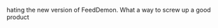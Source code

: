 <!--
id: 217757778
link: http://kevinisom.info/post/217757778/hating-the-new-version-of-feeddemon-what-a-way-to
slug: hating-the-new-version-of-feeddemon-what-a-way-to
date: Tue Oct 20 2009 16:23:11 GMT+1300 (NZDT)
raw: {"blog_name":"kevinisom","id":217757778,"post_url":"http://kevinisom.info/post/217757778/hating-the-new-version-of-feeddemon-what-a-way-to","slug":"hating-the-new-version-of-feeddemon-what-a-way-to","type":"text","date":"2009-10-20 03:23:11 GMT","timestamp":1256008991,"state":"published","format":"html","reblog_key":"fMglafp4","tags":[],"short_url":"http://tmblr.co/Zw68YyC_hXI","highlighted":[],"feed_item":"http://twitter.com/kev_nz/statuses/5007711493","from_feed_id":"650289","note_count":0,"title":null,"body":"<p>hating the new version of FeedDemon. What a way to screw up a good product</p>"}
publish: 2009-10-020
tags: 
title: null
-->


hating the new version of FeedDemon. What a way to screw up a good
product



